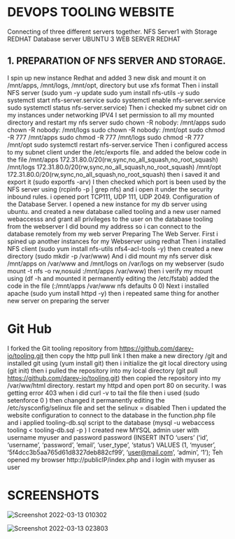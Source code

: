 # DEVOPS TOOLING WEBSITE
Connecting of three different servers together.
NFS Server1 with Storage REDHAT
Database server UBUNTU
3 WEB SERVER REDHAT
## 1. PREPARATION OF NFS SERVER AND STORAGE.
I spin up new instance Redhat and added 3 new disk and mount it on /mnt/apps, /mnt/logs, /mnt/opt, directory but use xfs format
Then i install NFS server (sudo yum -y update
sudo yum install nfs-utils -y
sudo systemctl start nfs-server.service
sudo systemctl enable nfs-server.service
sudo systemctl status nfs-server.service)
Then i checked my subnet cidr on my instances under networking IPV4
I set permission to all my mounted directory and restart my nfs server
sudo chown -R nobody: /mnt/apps
sudo chown -R nobody: /mnt/logs
sudo chown -R nobody: /mnt/opt
sudo chmod -R 777 /mnt/apps
sudo chmod -R 777 /mnt/logs
sudo chmod -R 777 /mnt/opt
sudo systemctl restart nfs-server.service
Then i configured access to my subnet client under the /etc/exports file. and added the below code in the file
/mnt/apps 172.31.80.0/20(rw,sync,no_all_squash,no_root_squash)
/mnt/logs 172.31.80.0/20(rw,sync,no_all_squash,no_root_squash)
/mnt/opt 172.31.80.0/20(rw,sync,no_all_squash,no_root_squash)
then i saved it and export it (sudo exportfs -arv)
I then checked which port is been used by the NFS server using (rcpinfo -p | grep nfs) and i open it under the security inbound rules.
i opened port TCP111, UDP 111, UDP 2049.
Configuration of the Database Server.
I opened a new instance for my db server using ubuntu. and created a new database called tooling and a new user named webaccesss and grant all privileges to the user on the database tooling from the webserver
I did bound my address so i can connect to the database remotely from my web server
Preparing The Web Server.
First i spined up another instances for my Webserver using redhat
Then i installed NFS client (sudo yum install nfs-utils nfs4-acl-tools -y)
then created a new directory (sudo mkdir -p /var/www)
And i did mount my nfs server disk /mnt/apps on /var/www and /mnt/logs on /var/logs on my webserver (sudo mount -t nfs -o rw,nosuid :/mnt/apps /var/www)
then i verify my mount using (df -h and mounted it permanently editing the /etc/fstab) added the code in the file (:/mnt/apps /var/www nfs defaults 0 0)
Next i installed apache (sudo yum install httpd -y)
then i repeated same thing for another new server on preparing the server
# Git Hub
I forked the Git tooling repository from https://github.com/darey-io/tooling.git then copy the http pull link
I then make a new directory /git and installed git using (yum install git)
then i initialize the git local directory using (git init)
then i pulled the repository into my local directory (git pull https://github.com/darey-io/tooling.git)
then copied the repository into my /var/ww/html directory.
restart my httpd and open port 80 on security.
I was getting error 403 when i did curl -v to tail the file then i used (sudo setenforce 0 )
then changed it permanently editing the /etc/sysconfig/selinux file and set the selinux = disabled
Then i updated the website configuration to connect to the database in the function.php file and i applied tooling-db.sql script to the database (mysql -u webaccess tooling < tooling-db.sql -p )
I created new MYSQL admin user with username myuser and password password (INSERT INTO ‘users’ (‘id’, ‘username’, ‘password’, ’email’, ‘user_type’, ‘status’) VALUES (1, ‘myuser’, ‘5f4dcc3b5aa765d61d8327deb882cf99’, ‘user@mail.com’, ‘admin’, ‘1’);
Teh opened my browser http://publicIP/index.php and i login with myuser as user

# SCREENSHOTS

![Screenshot 2022-03-13 010302](https://user-images.githubusercontent.com/88409151/158049127-e353d331-7626-491d-841b-7dc6bb14f4be.png)

![Screenshot 2022-03-13 023803](https://user-images.githubusercontent.com/88409151/158049138-e644a095-1277-49db-a77f-bac8d8d1511b.png)



